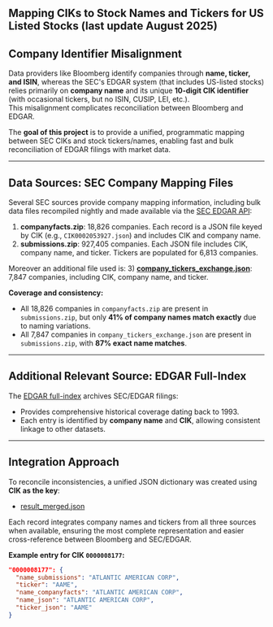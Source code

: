 ## Mapping CIKs to Stock Names and Tickers for US Listed Stocks (last update August 2025)

## Company Identifier Misalignment
Data providers like Bloomberg identify companies through **name, ticker, and ISIN**, whereas the SEC's EDGAR system (that includes US-listed stocks) relies primarily on **company name** and its unique **10-digit CIK identifier** (with occasional tickers, but no ISIN, CUSIP, LEI, etc.).  
This misalignment complicates reconciliation between Bloomberg and EDGAR.

The **goal of this project** is to provide a unified, programmatic mapping between SEC CIKs and stock tickers/names, enabling fast and bulk reconciliation of EDGAR filings with market data.

---

## Data Sources: SEC Company Mapping Files
Several SEC sources provide company mapping information, including bulk data files recompiled nightly and made available via the [SEC EDGAR API](https://www.sec.gov/edgar/searchedgar/companysearch.html):

1) **companyfacts.zip**: 18,826 companies. Each record is a JSON file keyed by CIK (e.g., `CIK0002053927.json`) and includes CIK and company name.  
2) **submissions.zip**: 927,405 companies. Each JSON file includes CIK, company name, and ticker. Tickers are populated for 6,813 companies. 

Moreover an additional file used is:
3) **[company_tickers_exchange.json](https://www.sec.gov/files/company_tickers_exchange.json)**: 7,847 companies, including CIK, company name, and ticker.  

**Coverage and consistency:**
- All 18,826 companies in `companyfacts.zip` are present in `submissions.zip`, but only **41% of company names match exactly** due to naming variations.  
- All 7,847 companies in `company_tickers_exchange.json` are present in `submissions.zip`, with **87% exact name matches**.

---

## Additional Relevant Source: EDGAR Full-Index
The [EDGAR full-index](https://www.sec.gov/Archives/edgar/full-index/) archives SEC/EDGAR filings:  
- Provides comprehensive historical coverage dating back to 1993.  
- Each entry is identified by **company name** and **CIK**, allowing consistent linkage to other datasets.  

---

## Integration Approach
To reconcile inconsistencies, a unified JSON dictionary was created using **CIK as the key**:  
- [result_merged.json](https://gtocchi.github.io/edgar_merged_json/result_merged.json)  

Each record integrates company names and tickers from all three sources when available, ensuring the most complete representation and easier cross-reference between Bloomberg and SEC/EDGAR.  

**Example entry for CIK `0000008177`:**

```json
"0000008177": {
  "name_submissions": "ATLANTIC AMERICAN CORP",
  "ticker": "AAME",
  "name_companyfacts": "ATLANTIC AMERICAN CORP",
  "name_json": "ATLANTIC AMERICAN CORP",
  "ticker_json": "AAME"
}
